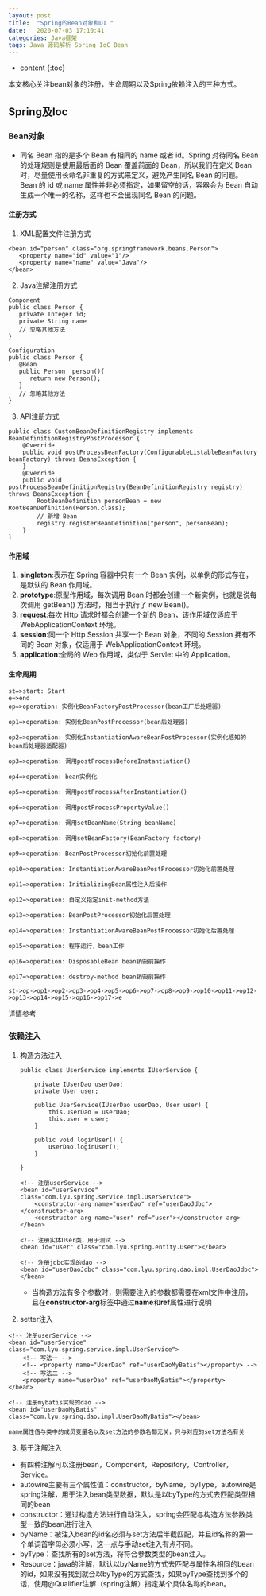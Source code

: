 ```yaml
---
layout: post
title:  "Spring的Bean对象和DI "
date:   2020-07-03 17:10:41
categories: Java框架
tags: Java 源码解析 Spring IoC Bean
---
```


* content
{:toc}

本文核心关注bean对象的注册，生命周期以及Spring依赖注入的三种方式。





## Spring及Ioc

### Bean对象
- 同名 Bean 指的是多个 Bean 有相同的 name 或者 id。Spring 对待同名 Bean 的处理规则是使用最后面的 Bean 覆盖前面的 Bean，所以我们在定义 Bean 时，尽量使用长命名非重复的方式来定义，避免产生同名 Bean 的问题。Bean 的 id 或 name 属性并非必须指定，如果留空的话，容器会为 Bean 自动生成一个唯一的名称，这样也不会出现同名 Bean 的问题。
#### 注册方式
1. XML配置文件注册方式
```
<bean id="person" class="org.springframework.beans.Person">
   <property name="id" value="1"/>
   <property name="name" value="Java"/>
</bean>

```
2. Java注解注册方式
```
Component
public class Person {
   private Integer id;
   private String name
   // 忽略其他方法
}

Configuration
public class Person {
   @Bean
   public Person  person(){
      return new Person();
   }
   // 忽略其他方法
}
```
3. API注册方式       
```
public class CustomBeanDefinitionRegistry implements BeanDefinitionRegistryPostProcessor {
	@Override
	public void postProcessBeanFactory(ConfigurableListableBeanFactory beanFactory) throws BeansException {
	}
	@Override
	public void postProcessBeanDefinitionRegistry(BeanDefinitionRegistry registry) throws BeansException {
		RootBeanDefinition personBean = new RootBeanDefinition(Person.class);
		// 新增 Bean
		registry.registerBeanDefinition("person", personBean);
	}
}
```

#### 作用域
1. **singleton**:表示在 Spring 容器中只有一个 Bean 实例，以单例的形式存在，是默认的 Bean 作用域。
2. **prototype**:原型作用域，每次调用 Bean 时都会创建一个新实例，也就是说每次调用 getBean() 方法时，相当于执行了 new Bean()。
3. **request**:每次 Http 请求时都会创建一个新的 Bean，该作用域仅适应于 WebApplicationContext 环境。
4. **session**:同一个 Http Session 共享一个 Bean 对象，不同的 Session 拥有不同的 Bean 对象，仅适用于 WebApplicationContext 环境。
5. **application**:全局的 Web 作用域，类似于 Servlet 中的 Application。

#### 生命周期

```flow
st=>start: Start
e=>end
op=>operation: 实例化BeanFactoryPostProcessor(bean工厂后处理器)

op1=>operation: 实例化BeanPostProcessor(bean后处理器)

op2=>operation: 实例化InstantiationAwareBeanPostProcessor(实例化感知的bean后处理器适配器)

op3=>operation: 调用postProcessBeforeInstantiation()

op4=>operation: bean实例化

op5=>operation: 调用postProcessAfterInstantiation()

op6=>operation: 调用postProcessPropertyValue()

op7=>operation: 调用setBeanName(String beanName)

op8=>operation: 调用setBeanFactory(BeanFactory factory)

op9=>operation: BeanPostProcessor初始化前置处理

op10=>operation: InstantiationAwareBeanPostProcessor初始化前置处理

op11=>operation: InitializingBean属性注入后操作

op12=>operation: 自定义指定init-method方法

op13=>operation: BeanPostProcessor初始化后置处理

op14=>operation: InstantiationAwareBeanPostProcessor初始化后置处理

op15=>operation: 程序运行，bean工作

op16=>operation: DisposableBean bean销毁前操作

op17=>operation: destroy-method bean销毁前操作

st->op->op1->op2->op3->op4->op5->op6->op7->op8->op9->op10->op11->op12->op13->op14->op15->op16->op17->e

```

[详情参考](https://blog.csdn.net/a327369238/article/details/52193822?utm_medium=distribute.pc_relevant_right.none-task-blog-BlogCommendFromMachineLearnPai2-2.nonecase&depth_1-utm_source=distribute.pc_relevant_right.none-task-blog-BlogCommendFromMachineLearnPai2-2.nonecase)

### 依赖注入
1. 构造方法注入
	```
	public class UserService implements IUserService {
	
		private IUserDao userDao;
		private User user;
		
		public UserService(IUserDao userDao, User user) {
			this.userDao = userDao;
			this.user = user;
		}
		
		public void loginUser() {
			userDao.loginUser();
		}
	
	}
	
	<!-- 注册userService -->
	<bean id="userService" class="com.lyu.spring.service.impl.UserService">
		<constructor-arg name="userDao" ref="userDaoJdbc"></constructor-arg>
		<constructor-arg name="user" ref="user"></constructor-arg>
	</bean>
	
	<!-- 注册实体User类，用于测试 -->
	<bean id="user" class="com.lyu.spring.entity.User"></bean>
	
	<!-- 注册jdbc实现的dao -->
	<bean id="userDaoJdbc" class="com.lyu.spring.dao.impl.UserDaoJdbc"></bean>
	
	```
	- 当构造方法有多个参数时，则需要注入的参数都需要在xml文件中注册，且在**constructor-arg**标签中通过**name**和**ref**属性进行说明

2. setter注入
```
<!-- 注册userService -->
<bean id="userService" class="com.lyu.spring.service.impl.UserService">
	<!-- 写法一 -->
	<!-- <property name="UserDao" ref="userDaoMyBatis"></property> -->
	<!-- 写法二 -->
	<property name="userDao" ref="userDaoMyBatis"></property>
</bean>

<!-- 注册mybatis实现的dao -->
<bean id="userDaoMyBatis" class="com.lyu.spring.dao.impl.UserDaoMyBatis"></bean>

```
	name属性值与类中的成员变量名以及set方法的参数名都无关，只与对应的set方法名有关
	
3. 基于注解注入
- 有四种注解可以注册bean，Component，Repository，Controller，Service。
- autowire主要有三个属性值：constructor，byName，byType，autowire是spring注解，用于注入bean类型数据，默认是以byType的方式去匹配类型相同的bean
- constructor：通过构造方法进行自动注入，spring会匹配与构造方法参数类型一致的bean进行注入
- byName：被注入bean的id名必须与set方法后半截匹配，并且id名称的第一个单词首字母必须小写，这一点与手动set注入有点不同。
- byType：查找所有的set方法，将符合参数类型的bean注入。
- Resource：java的注解，默认以byName的方式去匹配与属性名相同的bean的id，如果没有找到就会以byType的方式查找，如果byType查找到多个的话，使用@Qualifier注解（spring注解）指定某个具体名称的bean。